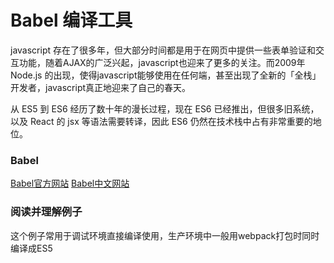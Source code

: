 
# Babel 编译工具

javascript 存在了很多年，但大部分时间都是用于在网页中提供一些表单验证和交互功能，随着AJAX的广泛兴起，javascript也迎来了更多的关注。而2009年 Node.js 的出现，使得javascript能够使用在任何端，甚至出现了全新的「全栈」开发者，javascript真正地迎来了自己的春天。

从 ES5 到 ES6 经历了数十年的漫长过程，现在 ES6 已经推出，但很多旧系统，以及 React 的 jsx 等语法需要转译，因此 ES6 仍然在技术栈中占有非常重要的地位。

### Babel
[Babel官方网站](https://babeljs.io/)
[Babel中文网站](http://babeljs.cn/)

### 阅读并理解例子
这个例子常用于调试环境直接编译使用，生产环境中一般用webpack打包时同时编译成ES5
